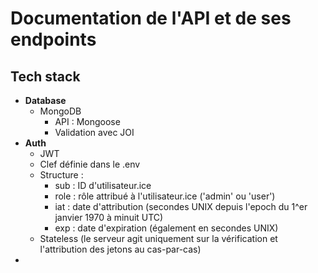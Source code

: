 # Documentation de l'API et de ses endpoints
## Tech stack
- **Database**
  - MongoDB 
    - API : Mongoose
    - Validation avec JOI
- **Auth**
  - JWT
  - Clef définie dans le .env
  - Structure :
    - sub   : ID d'utilisateur.ice
    - role  : rôle attribué à l'utilisateur.ice ('admin' ou 'user')
    - iat   : date d'attribution (secondes UNIX depuis l'epoch du 1^er janvier 1970 à minuit UTC)
    - exp   : date d'expiration (également en secondes UNIX)
  - Stateless (le serveur agit uniquement sur la vérification et l'attribution des jetons au cas-par-cas)
- 